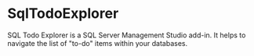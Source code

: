 SqlTodoExplorer
===============

SQL Todo Explorer is a SQL Server Management Studio add-in. It helps to navigate the list of "to-do" items within your databases. 
